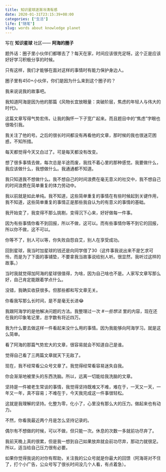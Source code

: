 ```yaml
---
title: 知识星球逐渐冷清有感
date: 2020-01-31T23:15:39+08:00
categories: ["生活"]
life: ["随笔"]
slug: words about knowledge planet
---
```


写在 **知识星球** 社区—— **阿海的圈子**

题外话：圈子里小伙伴们都哪去了？每天在家，时间应该很充足呀。这个正是应该好好学习积极分享的时候。

只有这样，我们才能够在面对这样的事情时有能力保护身边人。

圈子里有450+小伙伴，你们是因为什么来到这个圈子的？

我来说说我的故事吧。

我知道阿海是因为他的那篇《风物长宜放眼量：突破阶层，焦虑的年轻人与伟大的时代》。

这篇文章写得气势宏伟，让我的胸怀一下子宽广起来。而且题目中的“焦虑”字眼也很吸引我。

我关注了他的号。之后的很长时间都没有再看他的文章，那时候的我也很迷茫困惑，不知所措。

每天都觉得今天又白过了。可是每天都没有改变。

想了很多事情去做，每次总是半途而废，我找不着心里的那种感觉。我要做什么，我应该做什么，我想做什么。我通通都不知道。

我只知道我不想做什么。我不想自己的时间浪费在毫无意义的社交中，我不想自己的时间浪费在简单重复的体力劳动中。

我以前就是如此单纯。我不知道，这些简单重复的事情在有些时候起到关键作用，我不知道，这些简单重复的事情正是那些我自认为的有意义的事情的基础。

我开始变了，我变得不那么挑剔，变得沉下心来，好好做每一件事。

因为有些事情你看不到回报，所以不做，这可以。而有些事情你等不到它的回报，所以你不做，这不可以。

你等不了，别人可以等，你失败自怨自艾，别人在享受成功。

回到星球，我当时加星球的钱还是向同学借了30（这件事我说出来不是乞求可怜，而是为了下面的事铺垫，不要拿我当故事说给别人听。很显然，我听过这样的故事。）

当时我就觉得加阿海的星球很值得，为啥，因为自己啥也不是。人家写文章写那么好，自己肯定能跟着学点什么。

没错，我确实收获很多。但那些都和写文章无关。

你看我写那么长时间，是不是毫无长进😂

我跟阿海学的是他解决问题的方法。我整理过一次 *#一些想法* 里的内容，现在还在我的印象笔记里，总字数有将近四万。

我为什么要去做这样一件看起来没什么用的事情。因为我能够向阿海学习。就是这么简单。

看了阿海的那篇气势宏大的文章，很容易就会不知道自己是谁。

觉得自己看了三两篇文章就天下无敌了。

现在，我不经常看公众号文章了。我觉得经常看容易迷失自我。

你会渐渐地被里头的东西洗脑。所以，远离一切能给我洗脑的文章。

坚持是一件被老生常谈的事情，我觉得坚持既难又不难，难在于，一天又一天，一年又一年，真不容易；不难在于，今天我完成这一件事很轻松。

这就是我理解的坚持。化整为零，化小了，心里没有那么大的压力。做起来也有动力。

不然，你看我最近两个月是怎么坚持记录的。

偶尔有不想做的时候，可以不做，但只能一次。休息的次数一多就前功尽弃了。

我前天晚上真的很累，但是我一想到自己如果放弃就会前功尽弃，那动力就很足。所以，适当给自己压力很有必要。

如果你觉得我说的对你有帮助，关注我的公众号就是你最大的回馈（阿海哥对不住了，打个小广告，公众号写了很长时间没几个人看，有点着急）。